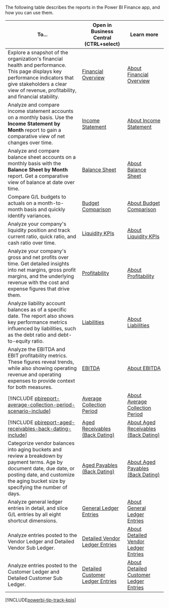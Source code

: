 The following table describes the reports in the Power BI Finance app, and how you can use them.

| To... | Open in Business Central (CTRL+select) | Learn more |
| ----- | ---------------------------------------- | ---------- |
|Explore a snapshot of the organization's financial health and performance. This page displays key performance indicators that give stakeholders a clear view of revenue, profitability, and financial stability.| [Financial Overview](https://businesscentral.dynamics.com?page=36984) | [About Financial Overview](../finance-powerbi-financial-overview.md) |
|Analyze and compare income statement accounts on a monthly basis. Use the **Income Statement by Month** report to gain a comparative view of net changes over time.| [Income Statement](https://businesscentral.dynamics.com?page=36985) | [About Income Statement](../finance-powerbi-income-statement.md) |
|Analyze and compare balance sheet accounts on a monthly basis with the **Balance Sheet by Month** report. Get a comparative view of balance at date over time.| [Balance Sheet](https://businesscentral.dynamics.com?page=36986) | [About Balance Sheet](../finance-powerbi-balance-sheet.md) |
|Compare G/L budgets to actuals on a month-to-month basis and quickly identify variances. | [Budget Comparison](https://businesscentral.dynamics.com?page=36987) | [About Budget Comparison](../finance-powerbi-budget-comparison.md) |
|Analyze your company's liquidity position and track current ratio, quick ratio, and cash ratio over time. | [Liquidity KPIs](https://businesscentral.dynamics.com?page=36988) | [About Liquidity KPIs](../finance-powerbi-liquidity.md) |
|Analyze your company's gross and net profits over time. Get detailed insights into net margins, gross profit margins, and the underlying revenue with the cost and expense figures that drive them.| [Profitability](https://businesscentral.dynamics.com?page=36989) | [About Profitability](../finance-powerbi-profitability.md) |
|Analyze liability account balances as of a specific date. The report also shows key performance metrics influenced by liabilities, such as the debt ratio and debt-to-equity ratio.| [Liabilities](https://businesscentral.dynamics.com?page=36990) | [About Liabilities](../finance-powerbi-liabilities.md) |
| Analyze the EBITDA and EBIT profitability metrics. These figures reveal trends, while also showing operating revenue and operating expenses to provide context for both measures.| [EBITDA](https://businesscentral.dynamics.com?page=36991) | [About EBITDA](../finance-powerbi-ebitda.md) |
| [!INCLUDE [pbireport-average-collection-period-scenario-include](pbireport-average-collection-period-scenario-include.md)] | [Average Collection Period](https://businesscentral.dynamics.com?page=36992) | [About Average Collection Period](../finance-powerbi-average-collection-period.md) |
| [!INCLUDE [pbireport-aged-receivables-back-dating-include](pbireport-aged-receivables-back-dating-include.md)] | [Aged Receivables (Back Dating)](https://businesscentral.dynamics.com?page=36993) | [About Aged Receivables (Back Dating)](../finance-powerbi-aged-receivables-back-dating.md) |
|Categorize vendor balances into aging buckets and review a breakdown by payment terms. Age by document date, due date, or posting date, and customize the aging bucket size by specifying the number of days.| [Aged Payables (Back Dating)](https://businesscentral.dynamics.com?page=36994) | [About Aged Payables (Back Dating)](../finance-powerbi-aged-payables-back-dating.md) |
|Analyze general ledger entries in detail, and slice G/L entries by all eight shortcut dimensions. | [General Ledger Entries](https://businesscentral.dynamics.com?page=36995) |[About General Ledger Entries](../finance-powerbi-general-ledger-entries.md) |
|Analyze entries posted to the Vendor Ledger and Detailed Vendor Sub Ledger.| [Detailed Vendor Ledger Entries](https://businesscentral.dynamics.com?page=36996) | [About Detailed Vendor Ledger Entries](../finance-powerbi-detailed-vendor-ledger-entries.md) |
|Analyze entries posted to the Customer Ledger and Detailed Customer Sub Ledger.| [Detailed Customer Ledger Entries](https://businesscentral.dynamics.com?page=36997) | [About Detailed Customer Ledger Entries](../finance-powerbi-detailed-customer-ledger-entries.md) |

[!INCLUDE[powerbi-tip-track-kpis](powerbi-tip-track-kpis.md)]